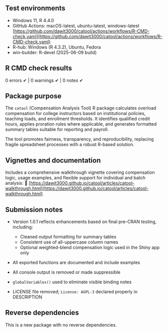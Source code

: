 ## Test environments

* Windows 11, R 4.4.0
* GitHub Actions: macOS-latest, ubuntu-latest, windows-latest
  [https://github.com/dawit3000/catool/actions/workflows/R-CMD-check.yaml](https://github.com/dawit3000/catool/actions/workflows/R-CMD-check.yaml)
* R-hub: Windows (R 4.3.2), Ubuntu, Fedora
* win-builder: R-devel (2025-06-09 build)

## R CMD check results

0 errors ✔ | 0 warnings ✔ | 0 notes ✔

## Package purpose

The `catool` (Compensation Analysis Tool) R package calculates overload compensation for college instructors based on institutional policies, teaching loads, and enrollment thresholds. It identifies qualified credit hours, applies proration rules where applicable, and generates formatted summary tables suitable for reporting and payroll.

The tool promotes fairness, transparency, and reproducibility, replacing fragile spreadsheet processes with a robust R-based solution.

## Vignettes and documentation

Includes a comprehensive walkthrough vignette covering compensation logic, usage examples, and flexible support for individual and batch analysis:
📄 [https://dawit3000.github.io/catool/articles/catool-walkthrough.html](https://dawit3000.github.io/catool/articles/catool-walkthrough.html)

## Submission notes

* Version 1.0.1 reflects enhancements based on final pre-CRAN testing, including:

  * Cleaned output formatting for summary tables
  * Consistent use of all-uppercase column names
  * Optional weighted-blend compensation logic used in the Shiny app only
* All exported functions are documented and include examples
* All console output is removed or made suppressible
* `globalVariables()` used to eliminate visible binding notes
* LICENSE file removed; `License: AGPL-3` declared properly in DESCRIPTION

## Reverse dependencies

This is a new package with no reverse dependencies.
